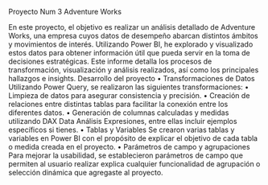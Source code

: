Proyecto Num 3 Adventure Works

En este proyecto, el objetivo es realizar un análisis detallado de Adventure Works, una empresa cuyos datos de desempeño abarcan distintos ámbitos y movimientos de interés. Utilizando Power BI, he explorado y visualizado estos datos para obtener información útil que pueda servir en la toma de decisiones estratégicas. Este informe detalla los procesos de transformación, visualización y análisis realizados, así como los principales hallazgos e insights.
Desarrollo del proyecto
• Transformaciones de Datos
Utilizando Power Query, se realizaron las siguientes transformaciones:
• Limpieza de datos para asegurar consistencia y precisión.
• Creación de relaciones entre distintas tablas para facilitar la conexión entre los diferentes datos.
• Generación de columnas calculadas y medidas utilizando DAX Data Análisis Expresiones, entre ellas incluir ejemplos específicos si tienes.
• Tablas y Variables
Se crearon varias tablas y variables en Power BI con el propósito de explicar el objetivo de cada tabla o medida creada en el proyecto.
• Parámetros de campo y agrupaciones
Para mejorar la usabilidad, se establecieron parámetros de campo que permiten al usuario realizar explica cualquier funcionalidad de agrupación o selección dinámica que agregaste al proyecto.
